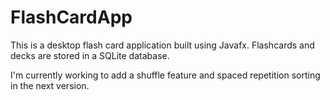 # FlashCardApp 

This is a desktop flash card application built using Javafx. Flashcards and decks are stored in a SQLite database. 

I'm currently working to add a shuffle feature and spaced repetition sorting in the next version. 
